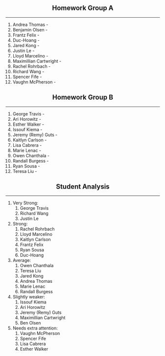 ## <center> Homework Group A
---

1. Andrea Thomas -
1. Benjamin Olsen -
1. Frantz Felix -
1. Duc-Hoang -
1. Jared Kong -
1. Justin Le -
1. Lloyd Marcelino -
1. Maximillian Cartwright -
1. Rachel Rohrbach -
1. Richard Wang -
1. Spencer Fife -
1. Vaughn McPherson -

## <center> Homework Group B
---

1. George Travis - 
1. Ari Horowitz -
1. Esther Walker -
1. Issouf Kiema -
1. Jeremy (Remy) Guts -
1. Kaitlyn Carlson -
1. Lisa Cabrera -
1. Marie Lenac -
1. Owen Chanthala -
1. Randall Burgess -
1. Ryan Sousa -
1. Teresa Liu -

## <center> Student Analysis
---

1. Very Strong:
    1. George Travis
    1. Richard Wang
    1. Justin Le
1. Strong:    
    1. Rachel Rohrbach
    1. Lloyd Marcelino 
    1. Kaitlyn Carlson
    1. Frantz Felix
    1. Ryan Sousa
    1. Duc-Hoang
1. Average: 
    1. Owen Chanthala
    1. Teresa Liu 
    1. Jared Kong
    1. Andrea Thomas
    1. Marie Lenac
    1. Randall Burgess
1. Slightly weaker:
    1. Issouf Kiema
    1. Ari Horowitz
    1. Jeremy (Remy) Guts
    1. Maximillian Cartwright
    1. Ben Olsen
1. Needs extra attention:
    1. Vaughn McPherson
    1. Spencer Fife
    1. Lisa Cabrera
    1. Esther Walker